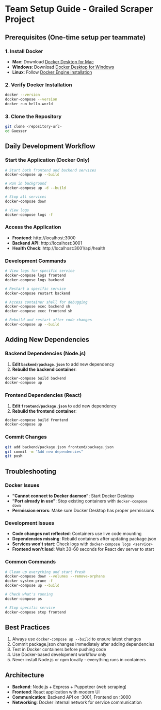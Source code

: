 # Team Setup Guide - Grailed Scraper Project

## Prerequisites (One-time setup per teammate)

### 1. Install Docker
- **Mac**: Download [Docker Desktop for Mac](https://docs.docker.com/desktop/install/mac-install/)
- **Windows**: Download [Docker Desktop for Windows](https://docs.docker.com/desktop/install/windows-install/)
- **Linux**: Follow [Docker Engine installation](https://docs.docker.com/engine/install/)

### 2. Verify Docker Installation
```bash
docker --version
docker-compose --version
docker run hello-world
```

### 3. Clone the Repository
```bash
git clone <repository-url>
cd Guesser
```

## Daily Development Workflow

### Start the Application (Docker Only)
```bash
# Start both frontend and backend services
docker-compose up --build

# Run in background
docker-compose up -d --build

# Stop all services
docker-compose down

# View logs
docker-compose logs -f
```

### Access the Application
- **Frontend**: http://localhost:3000
- **Backend API**: http://localhost:3001
- **Health Check**: http://localhost:3001/api/health

### Development Commands
```bash
# View logs for specific service
docker-compose logs frontend
docker-compose logs backend

# Restart a specific service
docker-compose restart backend

# Access container shell for debugging
docker-compose exec backend sh
docker-compose exec frontend sh

# Rebuild and restart after code changes
docker-compose up --build
```

## Adding New Dependencies

### Backend Dependencies (Node.js)
1. **Edit `backend/package.json`** to add new dependency
2. **Rebuild the backend container**:
```bash
docker-compose build backend
docker-compose up
```

### Frontend Dependencies (React)
1. **Edit `frontend/package.json`** to add new dependency  
2. **Rebuild the frontend container**:
```bash
docker-compose build frontend
docker-compose up
```

### Commit Changes
```bash
git add backend/package.json frontend/package.json
git commit -m "Add new dependencies"
git push
```

## Troubleshooting

### Docker Issues
- **"Cannot connect to Docker daemon"**: Start Docker Desktop
- **"Port already in use"**: Stop existing containers with `docker-compose down`
- **Permission errors**: Make sure Docker Desktop has proper permissions

### Development Issues
- **Code changes not reflected**: Containers use live code mounting
- **Dependencies missing**: Rebuild containers after updating package.json
- **Services won't start**: Check logs with `docker-compose logs <service>`
- **Frontend won't load**: Wait 30-60 seconds for React dev server to start

### Common Commands
```bash
# Clean up everything and start fresh
docker-compose down --volumes --remove-orphans
docker system prune -f
docker-compose up --build

# Check what's running
docker-compose ps

# Stop specific service
docker-compose stop frontend
```

## Best Practices
1. Always use `docker-compose up --build` to ensure latest changes
2. Commit package.json changes immediately after adding dependencies  
3. Test in Docker containers before pushing code
4. Use Docker-based development workflow only
5. Never install Node.js or npm locally - everything runs in containers

## Architecture
- **Backend**: Node.js + Express + Puppeteer (web scraping)
- **Frontend**: React application with modern UI
- **Communication**: Backend API on :3001, Frontend on :3000
- **Networking**: Docker internal network for service communication
